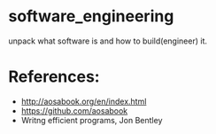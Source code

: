 # software_engineering

unpack what software is and how to build(engineer) it.

# References:
* http://aosabook.org/en/index.html
* https://github.com/aosabook
* Writng efficient programs, Jon Bentley
  

